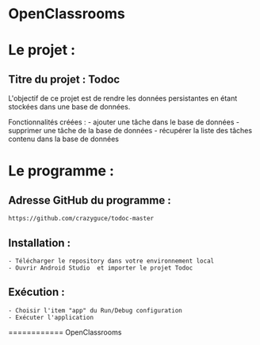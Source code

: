 # OpenClassrooms

Le projet :
===========
Titre du projet : Todoc
------------------------------
L'objectif de ce projet est de rendre les données persistantes en étant stockées dans une base de données.


Fonctionnalités créées :
    - ajouter une tâche dans le base de données
    - supprimer une tâche de la base de données
    - récupérer la liste des tâches contenu dans la base de données

Le programme :
==============
Adresse GitHub du programme :
-----------------------------
    https://github.com/crazyguce/todoc-master

Installation :
------------
    - Télécharger le repository dans votre environnement local
    - Ouvrir Android Studio  et importer le projet Todoc

Exécution :
-----------
    - Choisir l'item "app" du Run/Debug configuration
    - Exécuter l'application



============
OpenClassrooms
